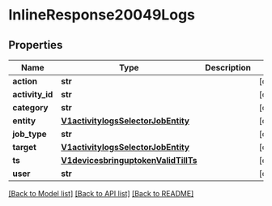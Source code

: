 # InlineResponse20049Logs

## Properties
Name | Type | Description | Notes
------------ | ------------- | ------------- | -------------
**action** | **str** |  | [optional] 
**activity_id** | **str** |  | [optional] 
**category** | **str** |  | [optional] 
**entity** | [**V1activitylogsSelectorJobEntity**](V1activitylogsSelectorJobEntity.md) |  | [optional] 
**job_type** | **str** |  | [optional] 
**target** | [**V1activitylogsSelectorJobEntity**](V1activitylogsSelectorJobEntity.md) |  | [optional] 
**ts** | [**V1devicesbringuptokenValidTillTs**](V1devicesbringuptokenValidTillTs.md) |  | [optional] 
**user** | **str** |  | [optional] 

[[Back to Model list]](../README.md#documentation-for-models) [[Back to API list]](../README.md#documentation-for-api-endpoints) [[Back to README]](../README.md)

